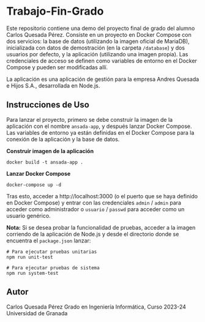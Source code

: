 # Trabajo-Fin-Grado


Este repositorio contiene una demo del proyecto final de grado del alumno Carlos Quesada Pérez. Consiste en un proyecto en Docker Compose con dos servicios: la base de datos (utilizando la imagen oficial de MariaDB), inicializada con datos de demostración (en la carpeta `/database`) y dos usuarios por defecto, y la aplicación (utilizando una imagen propia). Las credenciales de acceso se definen como variables de entorno en el Docker Compose y pueden ser modificadas allí.


La aplicación es una aplicación de gestión para la empresa Andres Quesada e Hijos S.A., desarrollada en Node.js.

## Instrucciones de Uso

Para lanzar el proyecto, primero se debe construir la imagen de la aplicación con el nombre `ansada-app`, y después lanzar Docker Compose. Las variables de entorno ya están definidas en el Docker Compose para la conexión de la aplicación y la base de datos.

**Construir imagen de la aplicación**

    docker build -t ansada-app .

**Lanzar Docker Compose**

    docker-compose up -d

Tras esto, acceder a http://localhost:3000 (o el puerto que se haya definido en Docker Compose) y entrar con las credenciales `admin` / `admin` para acceder como administrador o `usuario` / `passwd` para acceder como un usuario genérico.

**Nota:** Si se desea probar la funcionalidad de pruebas, acceder a la imagen corriendo de la aplicación de Node.js y desde el directorio donde se encuentra el `package.json` lanzar:

    # Para ejecutar pruebas unitarias
    npm run unit-test

    # Para ejecutar pruebas de sistema
    npm run system-test

## Autor

Carlos Quesada Pérez
Grado en Ingeniería Informática, Curso 2023-24  
Universidad de Granada
